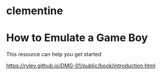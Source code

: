 # clementine

# How to Emulate a Game Boy
This resource can help you get started

https://rylev.github.io/DMG-01/public/book/introduction.html